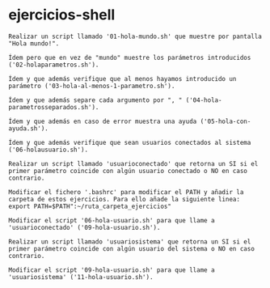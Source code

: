 # ejercicios-shell
    Realizar un script llamado '01-hola-mundo.sh' que muestre por pantalla "Hola mundo!".

    Ídem pero que en vez de "mundo" muestre los parámetros introducidos ('02-holaparametros.sh').

    Ídem y que además verifique que al menos hayamos introducido un parámetro ('03-hola-al-menos-1-parametro.sh').

    Ídem y que además separe cada argumento por ", " ('04-hola-parametrosseparados.sh').

    Ídem y que además en caso de error muestra una ayuda ('05-hola-con-ayuda.sh').

    Ídem y que además verifique que sean usuarios conectados al sistema ('06-holausuario.sh').

    Realizar un script llamado 'usuarioconectado' que retorna un SI si el primer parámetro coincide con algún usuario conectado o NO en caso contrario.

    Modificar el fichero '.bashrc' para modificar el PATH y añadir la carpeta de estos ejercicios. Para ello añade la siguiente linea: export PATH=$PATH":~/ruta_carpeta_ejercicios"

    Modificar el script '06-hola-usuario.sh' para que llame a 'usuarioconectado' ('09-hola-usuario.sh').

    Realizar un script llamado 'usuariosistema' que retorna un SI si el primer parámetro coincide con algún usuario del sistema o NO en caso contrario.

    Modificar el script '09-hola-usuario.sh' para que llame a 'usuariosistema' ('11-hola-usuario.sh').
